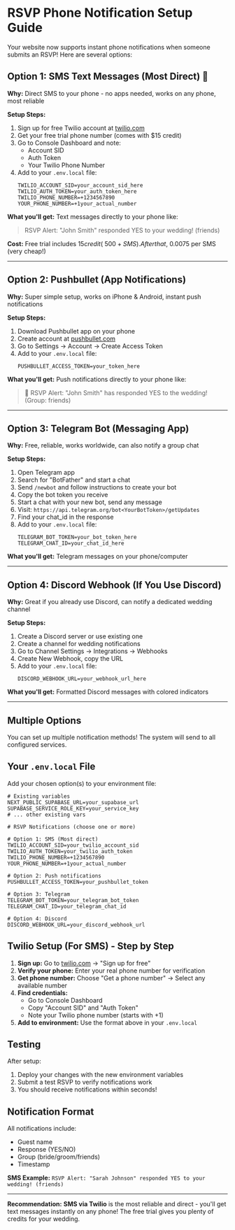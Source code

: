 # RSVP Phone Notification Setup Guide

Your website now supports instant phone notifications when someone submits an RSVP! Here are several options:

## Option 1: SMS Text Messages (Most Direct) 📱

**Why:** Direct SMS to your phone - no apps needed, works on any phone, most reliable

**Setup Steps:**
1. Sign up for free Twilio account at [twilio.com](https://www.twilio.com)
2. Get your free trial phone number (comes with $15 credit)
3. Go to Console Dashboard and note:
   - Account SID
   - Auth Token  
   - Your Twilio Phone Number
4. Add to your `.env.local` file:
   ```
   TWILIO_ACCOUNT_SID=your_account_sid_here
   TWILIO_AUTH_TOKEN=your_auth_token_here
   TWILIO_PHONE_NUMBER=+1234567890
   YOUR_PHONE_NUMBER=+1your_actual_number
   ```

**What you'll get:** Text messages directly to your phone like:
> RSVP Alert: "John Smith" responded YES to your wedding! (friends)

**Cost:** Free trial includes $15 credit (~500+ SMS). After that, ~$0.0075 per SMS (very cheap!)

---

## Option 2: Pushbullet (App Notifications)

**Why:** Super simple setup, works on iPhone & Android, instant push notifications

**Setup Steps:**
1. Download Pushbullet app on your phone
2. Create account at [pushbullet.com](https://www.pushbullet.com)
3. Go to Settings → Account → Create Access Token
4. Add to your `.env.local` file:
   ```
   PUSHBULLET_ACCESS_TOKEN=your_token_here
   ```

**What you'll get:** Push notifications directly to your phone like:
> 🎉 RSVP Alert: "John Smith" has responded YES to the wedding! (Group: friends)

---

## Option 3: Telegram Bot (Messaging App)

**Why:** Free, reliable, works worldwide, can also notify a group chat

**Setup Steps:**
1. Open Telegram app
2. Search for "BotFather" and start a chat
3. Send `/newbot` and follow instructions to create your bot
4. Copy the bot token you receive
5. Start a chat with your new bot, send any message
6. Visit: `https://api.telegram.org/bot<YourBotToken>/getUpdates`
7. Find your chat_id in the response
8. Add to your `.env.local` file:
   ```
   TELEGRAM_BOT_TOKEN=your_bot_token_here
   TELEGRAM_CHAT_ID=your_chat_id_here
   ```

**What you'll get:** Telegram messages on your phone/computer

---

## Option 4: Discord Webhook (If You Use Discord)

**Why:** Great if you already use Discord, can notify a dedicated wedding channel

**Setup Steps:**
1. Create a Discord server or use existing one
2. Create a channel for wedding notifications
3. Go to Channel Settings → Integrations → Webhooks
4. Create New Webhook, copy the URL
5. Add to your `.env.local` file:
   ```
   DISCORD_WEBHOOK_URL=your_webhook_url_here
   ```

**What you'll get:** Formatted Discord messages with colored indicators

---

## Multiple Options

You can set up multiple notification methods! The system will send to all configured services.

## Your `.env.local` File

Add your chosen option(s) to your environment file:

```env
# Existing variables
NEXT_PUBLIC_SUPABASE_URL=your_supabase_url
SUPABASE_SERVICE_ROLE_KEY=your_service_key
# ... other existing vars

# RSVP Notifications (choose one or more)

# Option 1: SMS (Most direct)
TWILIO_ACCOUNT_SID=your_twilio_account_sid
TWILIO_AUTH_TOKEN=your_twilio_auth_token  
TWILIO_PHONE_NUMBER=+1234567890
YOUR_PHONE_NUMBER=+1your_actual_number

# Option 2: Push notifications
PUSHBULLET_ACCESS_TOKEN=your_pushbullet_token

# Option 3: Telegram
TELEGRAM_BOT_TOKEN=your_telegram_bot_token
TELEGRAM_CHAT_ID=your_telegram_chat_id

# Option 4: Discord
DISCORD_WEBHOOK_URL=your_discord_webhook_url
```

## Twilio Setup (For SMS) - Step by Step

1. **Sign up:** Go to [twilio.com](https://www.twilio.com) → "Sign up for free"
2. **Verify your phone:** Enter your real phone number for verification
3. **Get phone number:** Choose "Get a phone number" → Select any available number
4. **Find credentials:** 
   - Go to Console Dashboard
   - Copy "Account SID" and "Auth Token"
   - Note your Twilio phone number (starts with +1)
5. **Add to environment:** Use the format above in your `.env.local`

## Testing

After setup:
1. Deploy your changes with the new environment variables
2. Submit a test RSVP to verify notifications work
3. You should receive notifications within seconds!

## Notification Format

All notifications include:
- Guest name
- Response (YES/NO) 
- Group (bride/groom/friends)
- Timestamp

**SMS Example:** `RSVP Alert: "Sarah Johnson" responded YES to your wedding! (friends)`

---

**Recommendation:** **SMS via Twilio** is the most reliable and direct - you'll get text messages instantly on any phone! The free trial gives you plenty of credits for your wedding. 